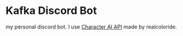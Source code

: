 # Kafka Discord Bot

my personal discord bot.  I use [Character AI API](https://github.com/realcoloride/node_characterai) made by realcoloride.
